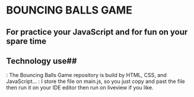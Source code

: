 # BOUNCING BALLS GAME #
## For practice your JavaScript and for fun on your spare time ##

## Technology use## 
   : The Bouncing Balls Game repository is build by HTML, CSS, and JavaScript...
   : I store the file on main.js, so you just copy and past the file then run it on your IDE editor then run on liveview if         you like.
   



